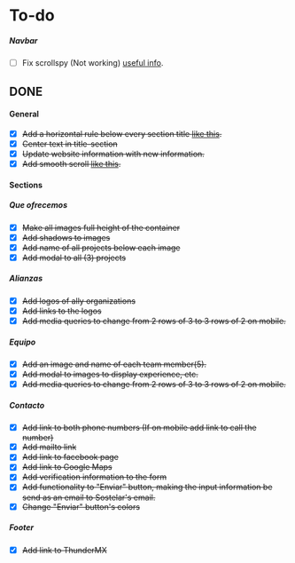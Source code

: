 # To-do

<!-- ### General -->

##### Navbar
- [ ] Fix scrollspy (Not working) [useful info](https://www.w3schools.com/bootstrap/bootstrap_scrollspy.asp).

<!-- ##### Que ofrecemos

##### Alianzas

##### Equipo

##### Contacto

##### Footer -->

## DONE

#### General
- [x] ~~Add a horizontal rule below every section title [like this](https://www.w3schools.com/w3css/tryw3css_templates_interior_design.htm).~~
- [x] ~~Center text in title-section~~
- [x] ~~Update website information with new information.~~
- [x] ~~Add smooth scroll [like this](http://iamdustan.com/smoothscroll/).~~

#### Sections
<!-- ##### Quienes somos -->

##### Que ofrecemos
- [x] ~~Make all images full height of the container~~
- [x] ~~Add shadows to images~~
- [x] ~~Add name of all projects below each image~~
- [x] ~~Add modal to all (3) projects~~

##### Alianzas
- [x] ~~Add logos of ally organizations~~
- [x] ~~Add links to the logos~~
- [x] ~~Add media queries to change from 2 rows of 3 to 3 rows of 2 on mobile.~~

##### Equipo
- [x] ~~Add an image and name of each team member(5).~~
- [x] ~~Add modal to images to display experience, etc.~~
- [x] ~~Add media queries to change from 2 rows of 3 to 3 rows of 2 on mobile.~~

##### Contacto
- [x] ~~Add link to both phone numbers (If on mobile add link to call the number)~~
- [x] ~~Add mailto link~~
- [x] ~~Add link to facebook page~~
- [x] ~~Add link to Google Maps~~
- [x] ~~Add verification information to the form~~
- [x] ~~Add functionality to "Enviar" button, making the input information be send as an email to Sostelar's email.~~
- [x] ~~Change "Enviar" button's colors~~

##### Footer
- [x] ~~Add link to ThunderMX~~
